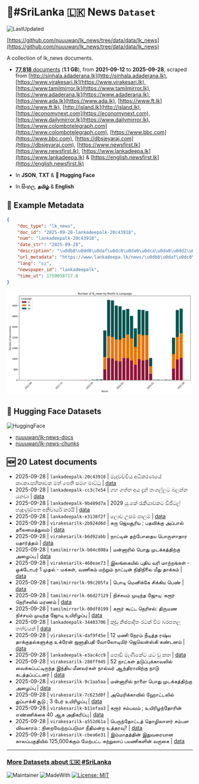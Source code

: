 # 📄#SriLanka 🇱🇰 News `Dataset`

![LastUpdated](https://img.shields.io/badge/last_updated-2025--09--28_17:00:18-green)

[https://github.com/nuuuwan/lk_news/tree/data/data/lk_news](https://github.com/nuuuwan/lk_news/tree/data/data/lk_news)

A collection of lk_news documents.

- [**77,818** documents](https://github.com/nuuuwan/lk_news/tree/data/data/lk_news) (**1.1 GB**), from **2021-09-12** to **2025-09-28**, scraped from [http://sinhala.adaderana.lk](http://sinhala.adaderana.lk), [https://www.virakesari.lk](https://www.virakesari.lk), [https://www.tamilmirror.lk](https://www.tamilmirror.lk), [https://www.adaderana.lk](https://www.adaderana.lk), [https://www.ada.lk](https://www.ada.lk), [https://www.ft.lk](https://www.ft.lk), [http://island.lk](http://island.lk), [https://economynext.com](https://economynext.com), [https://www.dailymirror.lk](https://www.dailymirror.lk), [https://www.colombotelegraph.com](https://www.colombotelegraph.com), [https://www.bbc.com](https://www.bbc.com), [https://dbsjeyaraj.com](https://dbsjeyaraj.com), [https://www.newsfirst.lk](https://www.newsfirst.lk), [https://www.lankadeepa.lk](https://www.lankadeepa.lk) & [https://english.newsfirst.lk](https://english.newsfirst.lk)

- In **JSON**, **TXT** & **🤗 Hugging Face**

- In **සිංහල**, **தமிழ்** & **English**

## 📝 Example Metadata

```json
{
    "doc_type": "lk_news",
    "doc_id": "2025-09-28-lankadeepalk-20c43918",
    "num": "lankadeepalk-20c43918",
    "date_str": "2025-09-28",
    "description": "\u0db8\u0dd0\u0daf\u0dc0\u0da0\u0dca\u0da0\u0dd2\u0dba \u0d85\u0db0\u0dd2\u0d9a\u0dbb\u0dab\u0dba\u0dda \u0d9a\u0dcf.\u0d9a\u0dcf.\u0dc3\u0dc4\u0dd2\u0d9a\u0dcf\u0dc0\u0d9a \u0db8\u0dad\u0dca \u0db4\u0dd9\u0dad\u0dd2 \u0dc3\u0db8\u0d9c \u0db8\u0dcf\u0da7\u0dca\u0da7\u0dd4",
    "url_metadata": "https://www.lankadeepa.lk/news/\u0db8\u0daf\u0dc0\u0da0\u0da0\u0dba-\u0d85\u0db0\u0d9a\u0dbb\u0dab\u0dba-\u0d9a-\u0d9a-\u0dc3\u0dc4\u0d9a\u0dc0\u0d9a-\u0db8\u0dad-\u0db4\u0dad-\u0dc3\u0db8\u0d9c-\u0db8\u0da7\u0da7/101-680364",
    "lang": "si",
    "newspaper_id": "lankadeepalk",
    "time_ut": 1759058717.0
}
```

![Chart](https://raw.githubusercontent.com/nuuuwan/lk_news/refs/heads/data/data/lk_news/docs_by_month_and_lang.png)

## 🤗 Hugging Face Datasets

![HuggingFace](https://img.shields.io/badge/-HuggingFace-FDEE21?style=for-the-badge&logo=HuggingFace)

- [nuuuwan/lk-news-docs](https://huggingface.co/datasets/nuuuwan/lk-news-docs)
- [nuuuwan/lk-news-chunks](https://huggingface.co/datasets/nuuuwan/lk-news-chunks)

## 🆕 20 Latest documents

- 2025-09-28 | `lankadeepalk-20c43918` | මැදවච්චිය අධිකරණයේ කා.කා.සහිකාවක මත් පෙති සමග මාට්ටු | [data](https://github.com/nuuuwan/lk_news/tree/data/data/lk_news/2020s/2025/2025-09-28-lankadeepalk-20c43918)
- 2025-09-28 | `lankadeepalk-cc3c7e54` | ගහ ගත්ත අය දැන් තංගල්ලට බලන්න යනවා | [data](https://github.com/nuuuwan/lk_news/tree/data/data/lk_news/2020s/2025/2025-09-28-lankadeepalk-cc3c7e54)
- 2025-09-28 | `lankadeepalk-9b489d7a` | 2029 යූ.කේ රැකියාවකට ඩිජිටල් හැඳුණුම්පත අනිවාර්ය කරයි | [data](https://github.com/nuuuwan/lk_news/tree/data/data/lk_news/2020s/2025/2025-09-28-lankadeepalk-9b489d7a)
- 2025-09-28 | `lankadeepalk-e3138f2f` | ලොව උසම පාලම | [data](https://github.com/nuuuwan/lk_news/tree/data/data/lk_news/2020s/2025/2025-09-28-lankadeepalk-e3138f2f)
- 2025-09-28 | `virakesarilk-2b924d6d` | கரு ஜெயசூரிய ; பதவிக்கு அப்பால் தலைமைத்துவம் | [data](https://github.com/nuuuwan/lk_news/tree/data/data/lk_news/2020s/2025/2025-09-28-virakesarilk-2b924d6d)
- 2025-09-28 | `virakesarilk-b6d92abb` | நாட்டின் தற்போதைய பொருளாதார யதார்த்தம் | [data](https://github.com/nuuuwan/lk_news/tree/data/data/lk_news/2020s/2025/2025-09-28-virakesarilk-b6d92abb)
- 2025-09-28 | `tamilmirrorlk-b04c808a` | மன்னாரில் பொது முடக்கத்திற்கு அழைப்பு | [data](https://github.com/nuuuwan/lk_news/tree/data/data/lk_news/2020s/2025/2025-09-28-tamilmirrorlk-b04c808a)
- 2025-09-28 | `virakesarilk-460eae73` | இலங்கையில் புதிய வரி மாற்றங்கள் - ஒக்டோபர் 1 முதல் - மக்கள், வணிகம் மற்றும் நாட்டின் நிதிநிலை மீது தாக்கம் | [data](https://github.com/nuuuwan/lk_news/tree/data/data/lk_news/2020s/2025/2025-09-28-virakesarilk-460eae73)
- 2025-09-28 | `tamilmirrorlk-99c205fa` | பொடி மெனிக்கே சிக்கிய பெண் | [data](https://github.com/nuuuwan/lk_news/tree/data/data/lk_news/2020s/2025/2025-09-28-tamilmirrorlk-99c205fa)
- 2025-09-28 | `tamilmirrorlk-66d27129` | நிச்சயம் முடிந்த ஜோடி: கரூர் நெரிசலில் மரணம் | [data](https://github.com/nuuuwan/lk_news/tree/data/data/lk_news/2020s/2025/2025-09-28-tamilmirrorlk-66d27129)
- 2025-09-28 | `tamilmirrorlk-00df0199` | கரூர் கூட்ட நெரிசல்: திருமண நிச்சயம் முடிந்த ஜோடி உயிரிழப்பு | [data](https://github.com/nuuuwan/lk_news/tree/data/data/lk_news/2020s/2025/2025-09-28-tamilmirrorlk-00df0199)
- 2025-09-28 | `lankadeepalk-34403706` | කුඩු නිෂ්පාදිත රටක් වීම බරපතල තත්වයක් | [data](https://github.com/nuuuwan/lk_news/tree/data/data/lk_news/2020s/2025/2025-09-28-lankadeepalk-34403706)
- 2025-09-28 | `virakesarilk-daf9f45e` | 12 மணி நேரம் நீடித்த ரஷ்ய தாக்குதல்களுக்கு உக்ரேன் ஜனாதிபதி வோலோடிமிர் ஜெலென்ஸ்கி கண்டனம் | [data](https://github.com/nuuuwan/lk_news/tree/data/data/lk_news/2020s/2025/2025-09-28-virakesarilk-daf9f45e)
- 2025-09-28 | `lankadeepalk-e3ac4cc9` | පොඩි මැණිකේට යට වූ කත | [data](https://github.com/nuuuwan/lk_news/tree/data/data/lk_news/2020s/2025/2025-09-28-lankadeepalk-e3ac4cc9)
- 2025-09-28 | `virakesarilk-288ff945` | 52 நாட்கள் தடுப்புக்காவலில் வைக்கப்பட்டிருந்த இந்திய மீனவர்கள் நால்வர் ஆந்திராவிற்கு நாடு கடத்தப்பட்டனர் | [data](https://github.com/nuuuwan/lk_news/tree/data/data/lk_news/2020s/2025/2025-09-28-virakesarilk-288ff945)
- 2025-09-28 | `virakesarilk-9c1aa5aa` | மன்னாரில் நாளை பொது முடக்கத்திற்கு அழைப்பு | [data](https://github.com/nuuuwan/lk_news/tree/data/data/lk_news/2020s/2025/2025-09-28-virakesarilk-9c1aa5aa)
- 2025-09-28 | `virakesarilk-7c623d0f` | அமெரிக்காவில் ஹோட்டலில் துப்பாக்கி சூடு ; 3 பேர் உயிரிழப்பு | [data](https://github.com/nuuuwan/lk_news/tree/data/data/lk_news/2020s/2025/2025-09-28-virakesarilk-7c623d0f)
- 2025-09-28 | `virakesarilk-b11efaa3` | கரூர் சம்பவம் ; உயிரிழந்தோரின் எண்ணிக்கை 40 ஆக அதிகரிப்பு | [data](https://github.com/nuuuwan/lk_news/tree/data/data/lk_news/2020s/2025/2025-09-28-virakesarilk-b11efaa3)
- 2025-09-28 | `virakesarilk-a552d61a` | பெருந்தோட்டத் தொழிலாளர் சம்பள விவகாரம் : நிறைவேற்றப்படுமா நீதிமன்ற உத்தரவு? | [data](https://github.com/nuuuwan/lk_news/tree/data/data/lk_news/2020s/2025/2025-09-28-virakesarilk-a552d61a)
- 2025-09-28 | `virakesarilk-cbea6e31` | இம்மாதத்தின் இதுவரையான காலப்பகுதியில் 125,000க்கும் மேற்பட்ட சுற்றுலாப் பயணிகளின் வருகை | [data](https://github.com/nuuuwan/lk_news/tree/data/data/lk_news/2020s/2025/2025-09-28-virakesarilk-cbea6e31)

---

### [More Datasets about 🇱🇰 #SriLanka](https://github.com/nuuuwan/lk_datasets)

![Maintainer](https://img.shields.io/badge/maintainer-nuuuwan-red)
![MadeWith](https://img.shields.io/badge/made_with-python-blue)
[![License: MIT](https://img.shields.io/badge/License-MIT-yellow.svg)](https://opensource.org/licenses/MIT)
